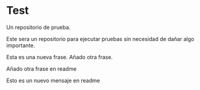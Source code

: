 # Test
Un repositorio de prueba.

Este sera un repositorio para ejecutar pruebas sin necesidad de dañar algo importante.

Esta es una nueva frase.
Añado otra frase.

Añado otra frase en readme

Esto es un nuevo mensaje en readme
